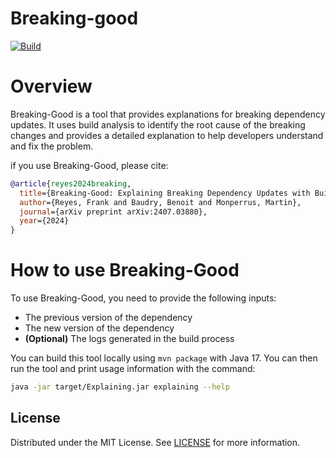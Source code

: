 # Breaking-good

[![Build](https://github.com/frankreyesgarcia/breaking-good/actions/workflows/maven.yml/badge.svg)](https://github.com/frankreyesgarcia/breaking-good/actions/workflows/maven.yml)
# Overview

Breaking-Good is a tool that provides explanations for breaking dependency updates. It uses build analysis to identify the root cause of the breaking changes and provides a detailed explanation to help developers understand and fix the problem.

if you use Breaking-Good, please cite:
```bibtex
@article{reyes2024breaking,
  title={Breaking-Good: Explaining Breaking Dependency Updates with Build Analysis},
  author={Reyes, Frank and Baudry, Benoit and Monperrus, Martin},
  journal={arXiv preprint arXiv:2407.03880},
  year={2024}
}
```

# How to use Breaking-Good

To use Breaking-Good, you need to provide the following inputs:
- The previous version of the dependency
- The new version of the dependency
- **(Optional)** The logs generated in the build process

You can build this tool locally using `mvn package` with Java 17.
You can then run the tool and print usage information with the command:
```bash
java -jar target/Explaining.jar explaining --help 
```

## License

Distributed under the MIT License. See [LICENSE](https://github.com/chains-project/breaking-good/blob/main/LICENSE) for more information.

    


